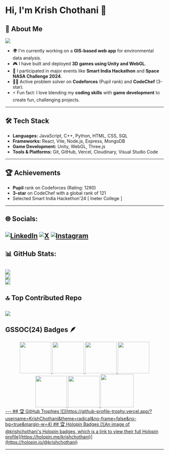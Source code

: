 # Hi, I'm Krish Chothani 👋

## 🚀 About Me
[![](https://visitcount.itsvg.in/api?id=KrishChothani&label=Profile%20Views&color=0&icon=5&pretty=true)](https://visitcount.itsvg.in)


- 🌍 I'm currently working on a **GIS-based web app** for environmental data analysis.
- 🎮 I have built and deployed **3D games using Unity and WebGL**.
- 🔭 I participated in major events like **Smart India Hackathon** and **Space NASA Challenge 2024**.
- 👨‍💻 Active problem solver on **Codeforces** (Pupil rank) and **CodeChef** (3-star).
- ⚡ Fun fact: I love blending my **coding skills** with **game development** to create fun, challenging projects.

---

## 🛠️ Tech Stack

- **Languages:** JavaScript, C++, Python, HTML, CSS, SQL
- **Frameworks:** React, Vite, Node.js, Express, MongoDB
- **Game Development:** Unity, WebGL, Three.js
- **Tools & Platforms:** Git, GitHub, Vercel, Cloudinary, Visual Studio Code

---

## 🏆 Achievements

- **Pupil** rank on Codeforces (Rating: 1290)
- **3-star** on CodeChef with a global rank of 121
- Selected Smart India Hackethon'24 [ Ineter College ]

---
## 🌐 Socials:
[![LinkedIn](https://img.shields.io/badge/LinkedIn-%230077B5.svg?logo=linkedin&logoColor=white)](https://www.linkedin.com/in/krish-chothani-797598284/)
[![X](https://img.shields.io/badge/X-black.svg?logo=X&logoColor=white)](https://github.com/KrishChothani) 
[![Instagram](https://img.shields.io/badge/instagram-%230077B5.svg?logo=instagram)](https://www.instagram.com/krishchothani_259/) 
---
## 📊 GitHub Stats:
![](https://github-readme-stats.vercel.app/api?username=KrishChothani&theme=dark&hide_border=false&include_all_commits=false&count_private=false)<br/>
![](https://github-readme-streak-stats.herokuapp.com/?user=KrishChothani&theme=dark&hide_border=false)<br/>
![](https://github-readme-stats.vercel.app/api/top-langs/?username=KrishChothani&theme=dark&hide_border=false&include_all_commits=false&count_private=false&layout=compact)
---
## 🔝 Top Contributed Repo
![](https://github-contributor-stats.vercel.app/api?username=KrishChothani&limit=5&theme=dark&combine_all_yearly_contributions=true)
---
## GSSOC(24) Badges 🪶
<div style='display:flex; align-items:center; gap: 10px;' align='center'><a href="https://gssoc.girlscript.tech/leaderboard">
<img src="https://raw.githubusercontent.com/GSSoC24/Postman-Challenge/main/docs/assets/Postman%20White.png" width="100px" height="100px" />
  <img src="https://raw.githubusercontent.com/GSSoC24/Postman-Challenge/main/docs/assets/1.png" width="100px" height="100px" />
  <img src="https://raw.githubusercontent.com/GSSoC24/Postman-Challenge/main/docs/assets/2.png" width="100px" height="100px" />
   <img src="https://raw.githubusercontent.com/GSSoC24/Postman-Challenge/main/docs/assets/3.png" width="100px" height="100px" />
  <img src="https://raw.githubusercontent.com/GSSoC24/Postman-Challenge/main/docs/assets/4.png" width="100px" height="100px" />
  <img src="https://raw.githubusercontent.com/GSSoC24/Postman-Challenge/main/docs/assets/5.png" width="100px" height="100px" />
 <img src="https://raw.githubusercontent.com/GSSoC24/Postman-Challenge/main/docs/assets/6.png" width="105px" height="105px" />
 <!--  <img src="https://raw.githubusercontent.com/GSSoC24/Postman-Challenge/main/docs/assets/7.png" width="100px" height="100px" />
  <img src="https://raw.githubusercontent.com/GSSoC24/Postman-Challenge/main/docs/assets/8.png" width="100px" height="100px" /></a> -->
</div>
---
## 🏆 GitHub Trophies
![](https://github-profile-trophy.vercel.app/?username=KrishChothani&theme=radical&no-frame=false&no-bg=true&margin-w=4)
## 🏆 Holopin Badges
[![An image of @krishchothani's Holopin badges, which is a link to view their full Holopin profile](https://holopin.me/krishchothani)](https://holopin.io/@krishchothani)


---


